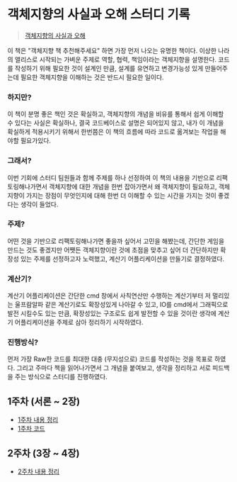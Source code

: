 # 객체지향의 사실과 오해 스터디 기록

> [객체지향의 사실과 오해](http://www.kyobobook.co.kr/product/detailViewKor.laf?mallGb=KOR&ejkGb=KOR&barcode=9788998139766)

이 책은 "객체지향 책 추천해주세요" 하면 가장 먼저 나오는 유명한 책이다. 이상한 나라의 앨리스로 시작되는 가벼운 주제로 역할, 협력, 책임이라는 객체지향을 설명한다. 코드를 작성하기 위해 필요한 것이 설계인 만큼, 설계를 유연하고 변경가능성 있게 만들어주는데 필요한 객체지향을 이해하는 것은 반드시 필요한 일이다.

### 하지만?

이 책이 분명 좋은 책인 것은 확실하고, 객체지향의 개념을 비유를 통해서 쉽게 이해할 수 있다는 사실은 확실하나, 결국 코드베이스로 설명은 되어있지 않고, 내가 이 개념을 확실하게 적용시키기 위해서 한번쯤은 이 책의 흐름에 따라 코드로 옮겨보는 작업을 해야할 필요가있다.

### 그래서?

이번 기회에 스터디 팀원들과 함께 주제를 하나 선정하여 이 책의 내용을 기반으로 리팩토링해나가면서 객체지향에 대한 개념을 한번 잡아가면서 왜 객체지향이 필요하고, 객체지향이 가지는 장점이 무엇인지에 대해 한번 더 이해할 수 있는 시간을 가지는 것이 좋겠다는 생각이 들었다.

### 주제?

어떤 것을 기반으로 리팩토링해나가면 좋을까 싶어서 고민을 해봤는데, 간단한 게임을 만드는 것도 좋겠지만 어쨋든 객체지향이란 것에 초점을 맞추고 싶어 더 간단하지만 확장성 있는 주제를 선정하고자 노력했고, 계산기 어플리케이션을 만들기로 결정하였다.

### 계산기?

계산기 어플리케이션은 간단한 cmd 창에서 사칙연산만 수행하는 계산기부터 저 멀리있는 울프람알파 같은 계산기로도 확장성있게 나아갈 수 있고, IO를 cmd에서 그래픽으로 발전 시킬수도 있는 만큼, 확장성있는 구조로도 쉽게 발전할 수 있을 것이란 생각에 계산기 어플리케이션을 주제로 삼아 정리하기 시작하였다.

### 진행방식?

먼저 가장 Raw한 코드를 최대한 대충 (무지성으로) 코드를 작성하는 것을 목표로 하였다. 그리고 주마다 책을 읽어나가면서 그 개념을 붙여보고, 생각을 정리하고 서로 피드백을 주는 방식으로 스터디를 진행하였다.

## 1주차 (서론 ~ 2장)
- [1주차 내용 정리](https://albi-tech.tistory.com/5)
- [1주차 코드](https://albi-tech.tistory.com/6)

## 2주차 (3장 ~ 4장)
- [2주차 내용 정리](https://albi-tech.tistory.com/8)

